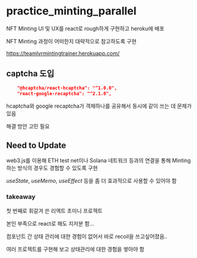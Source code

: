 # practice_minting_parallel

NFT Minting UI 및 UX를 react로 rough하게 구현하고 heroku에 배포

NFT Minting 과정이 어떠한지 대략적으로 참고하도록 구현

https://teamlvrmintingtrainer.herokuapp.com/

## captcha 도입

```json
    "@hcaptcha/react-hcaptcha": "^1.0.0",
    "react-google-recaptcha": "^2.1.0",
```

hcaptcha와 google recaptcha가 객체하나를 공유해서 동시에 같이 쓰는 데 문제가 있음

해결 방안 고민 필요

## Need to Update

web3.js를 이용해 ETH test net이나 Solana 네트워크 등과의 연결을 통해 Minting 하는 방식의 경우도 경험할 수 있도록 구현

_useState_, _useMemo_, _useEffect_ 등을 좀 더 효과적으로 사용할 수 있어야 함

### takeaway

첫 번째로 휘갈겨 쓴 리액트 초미니 프로젝트

본인 부족으로 react로 해도 지저분 함...

컴포넌트 간 상태 관리에 대한 경험이 없어서 바로 recoil을 쓰고싶어졌음..

여러 프로젝트를 구현해 보고 상태관리에 대한 경험을 쌓아야 함
